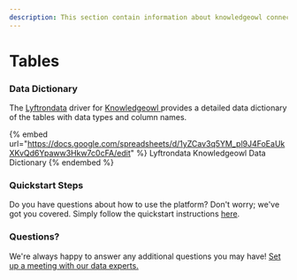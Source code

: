 ```yaml
---
description: This section contain information about knowledgeowl connector tables information
---
```


# Tables

### Data Dictionary

The [Lyftrondata](https://www.lyftrondata.com/) driver for [Knowledgeowl](https://www.lyftrondata.com/integration/business-analytics/knowledgeowl//)[ ](https://www.lyftrondata.com/integration/knowledgeowl/)provides a detailed data dictionary of the tables with data types and column names.

{% embed url="https://docs.google.com/spreadsheets/d/1yZCav3q5YM_pl9J4FoEaUkXKvQd6Ypaww3Hkw7c0cFA/edit" %}
Lyftrondata Knowledgeowl Data Dictionary
{% endembed %}

### Quickstart Steps

Do you have questions about how to use the platform? Don't worry; we've got you covered. Simply follow the quickstart instructions [here](../README.md).

### Questions? <a href="#questions" id="questions"></a>

We're always happy to answer any additional questions you may have! [Set up a meeting with our data experts.](https://www.lyftrondata.com/book-a-meeting/)

